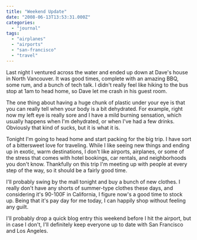 ```yaml
---
title: "Weekend Update"
date: "2008-06-13T13:53:31.000Z"
categories: 
  - "journal"
tags: 
  - "airplanes"
  - "airports"
  - "san-francisco"
  - "travel"
---
```


Last night I ventured across the water and ended up down at Dave's house in North Vancouver. It was good times, complete with an amazing BBQ, some rum, and a bunch of tech talk. I didn't really feel like hiking to the bus stop at 1am to head home, so Dave let me crash in his guest room.

The one thing about having a huge chunk of plastic under your eye is that you can really tell when your body is a bit dehydrated. For example, right now my left eye is really sore and I have a mild burning sensation, which usually happens when I'm dehydrated, or when I've had a few drinks. Obviously that kind of sucks, but it is what it is.

Tonight I'm going to head home and start packing for the big trip. I have sort of a bittersweet love for traveling. While I like seeing new things and ending up in exotic, warm destinations, I don't like airports, airplanes, or some of the stress that comes with hotel bookings, car rentals, and neighborhoods you don't know. Thankfully on this trip I'm meeting up with people at every step of the way, so it should be a fairly good time.

I'll probably swing by the mall tonight and buy a bunch of new clothes. I really don't have any shorts of summer-type clothes these days, and considering it's 90-100F in California, I figure now's a good time to stock up. Being that it's pay day for me today, I can happily shop without feeling any guilt.

I'll probably drop a quick blog entry this weekend before I hit the airport, but in case I don't, I'll definitely keep everyone up to date with San Francisco and Los Angeles.
